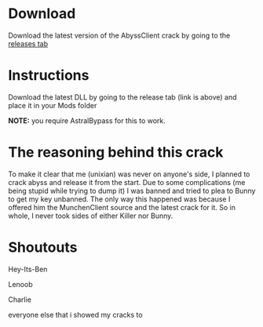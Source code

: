 # Download
Download the latest version of the AbyssClient crack by going to the [releases tab](https://github.com/notunixian/abyss-crack/releases/latest)

# Instructions
Download the latest DLL by going to the release tab (link is above) and place it in your Mods folder

**NOTE:** you require AstralBypass for this to work.

# The reasoning behind this crack
To make it clear that me (unixian) was never on anyone's side, I planned to crack abyss and release it from the start.
Due to some complications (me being stupid while trying to dump it) I was banned and tried to plea to Bunny to get my key unbanned.
The only way this happened was because I offered him the MunchenClient source and the latest crack for it.
So in whole, I never took sides of either Killer nor Bunny.

# Shoutouts
Hey-Its-Ben

Lenoob

Charlie

everyone else that i showed my cracks to
